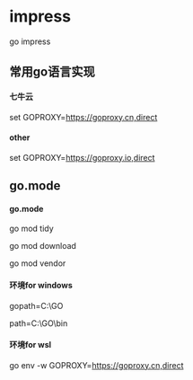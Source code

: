 # impress
go impress

常用go语言实现
-----

#### 七牛云

set GOPROXY=https://goproxy.cn,direct 

#### other

set GOPROXY=https://goproxy.io,direct

go.mode
---

#### go.mode

go mod tidy

go mod download

go mod vendor

#### 环境for windows

gopath=C:\GO

path=C:\GO\bin

#### 环境for wsl

go env -w GOPROXY=https://goproxy.cn,direct 